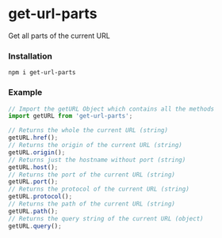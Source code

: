 # get-url-parts
Get all parts of the current URL

### Installation
```
npm i get-url-parts
```

### Example
```javascript
// Import the getURL Object which contains all the methods
import getURL from 'get-url-parts';

// Returns the whole the current URL (string)
getURL.href();
// Returns the origin of the current URL (string)
getURL.origin();
// Returns just the hostname without port (string)
getURL.host();
// Returns the port of the current URL (string)
getURL.port();
// Returns the protocol of the current URL (string)
getURL.protocol();
// Returns the path of the current URL (string)
getURL.path();
// Returns the query string of the current URL (object)
getURL.query();

```
